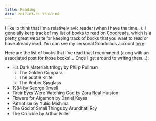 ```yaml
---
title: Reading
date: 2017-03-31 23:00:08
---
```


I like to think that I'm a relatively avid reader (when I have the time...). I generally keep track of my list of books to read on [Goodreads](https://www.goodreads.com), which is a pretty great website for keeping track of books that you want to read or have already read. You can see my personal Goodreads account [here](https://www.goodreads.com/user/show/11701087-john-louie).

Here are the list of books that I've read that I recommend (along with an associated post for those books!... Once I get around to writing them...):

- His Dark Materials trilogy by Philip Pullman
  - The Golden Compass
  - The Subtle Knife
  - The Amber Spyglass
- 1984 by George Orwell
- Their Eyes Were Watching God by Zora Neal Hurston
- Flowers for Algernon by Daniel Keyes
- Patriotism by Yukio Mishima 
- The God of Small Things by Arundhati Roy
- The Crucible by Arthur Miller